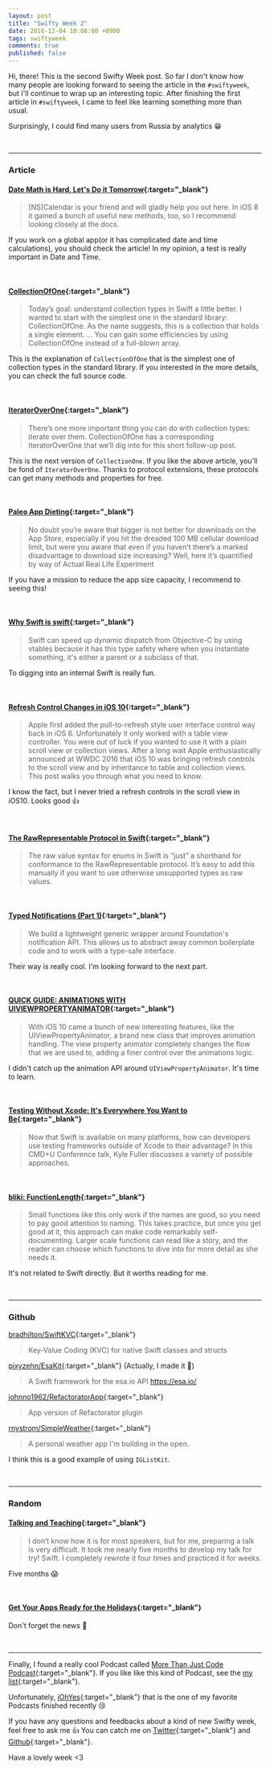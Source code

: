 ```yaml
---
layout: post
title: "Swifty Week 2"
date: 2016-12-04 10:08:00 +0900
tags: swiftyweek
comments: true
published: false
---
```


Hi, there! This is the second Swifty Week post. So far I don't know how many people are looking forward to seeing the article in the `#swiftyweek`, but I'll continue to wrap up an interesting topic. After finishing the first article in `#swiftyweek`, I came to feel like learning something more than usual.

Surprisingly, I could find many users from Russia by analytics :grin:

<br>

---

### Article

#### [Date Math is Hard, Let's Do it Tomorrow](http://www.atomicbird.com/blog/date-math-is-hard-lets-do-it-tomorrow){:target="_blank"}

> [NS]Calendar is your friend and will gladly help you out here. In iOS 8 it gained a bunch of useful new methods, too, so I recommend looking closely at the docs.

If you work on a global app(or it has complicated date and time calculations), you should check the article! In my opinion, a test is really important in Date and Time.

<br>

#### [CollectionOfOne](https://swiftunboxed.com/open-source/CollectionOfOne/){:target="_blank"}

> Today’s goal: understand collection types in Swift a little better. I wanted to start with the simplest one in the standard library: CollectionOfOne. As the name suggests, this is a collection that holds a single element.
...
You can gain some efficiencies by using CollectionOfOne instead of a full-blown array.

This is the explanation of `CollectionOfOne` that is the simplest one of collection types in the standard library. If you interested in the more details, you can check the full source code.

<br>

#### [IteratorOverOne](https://swiftunboxed.com/open-source/IteratorOverOne/){:target="_blank"}

> There’s one more important thing you can do with collection types: iterate over them. CollectionOfOne has a corresponding IteratorOverOne that we’ll dig into for this short follow-up post.

This is the next version of `CollectionOne`. If you like the above article, you'll be fond of `IteratorOverOne`. Thanks to protocol extensions, these protocols can get many methods and properties for free.

<br>

#### [Paleo App Dieting](http://www.alexcurylo.com/2016/11/18/paleo-app-dieting/){:target="_blank"}

> No doubt you’re aware that bigger is not better for downloads on the App Store, especially if you hit the dreaded 100 MB cellular download limit, but were you aware that even if you haven’t there’s a marked disadvantage to download size increasing? Well, here it’s quantified by way of Actual Real Life Experiment

If you have a mission to reduce the app size capacity, I recommend to seeing this!

<br>

#### [Why Swift is swift](https://www.skilled.io/purpleyay/why-swift-is-swift?utm_campaign=Algorithms%2BNews&utm_medium=email&utm_source=Algorithms_News_11){:target="_blank"}

> Swift can speed up dynamic dispatch from Objective-C by using vtables because it has this type safety where when you instantiate something, it's either a parent or a subclass of that.

To digging into an internal Swift is really fun.

<br>

#### [Refresh Control Changes in iOS 10](http://useyourloaf.com/blog/refresh-control-changes-in-ios-10/){:target="_blank"}

> Apple first added the pull-to-refresh style user interface control way back in iOS 6. Unfortunately it only worked with a table view controller. You were out of luck if you wanted to use it with a plain scroll view or collection views. After a long wait Apple enthusiastically announced at WWDC 2016 that iOS 10 was bringing refresh controls to the scroll view and by inheritance to table and collection views. This post walks you through what you need to know.

I know the fact, but I never tried a refresh controls in the scroll view in iOS10. Looks good :+1:

<br>

#### [The RawRepresentable Protocol in Swift](https://oleb.net/blog/2016/11/rawrepresentable/?utm_campaign=This%2BWeek%2Bin%2BSwift&utm_medium=web&utm_source=This_Week_in_Swift_112){:target="_blank"}

> The raw value syntax for enums in Swift is “just” a shorthand for conformance to the RawRepresentable protocol. It’s easy to add this manually if you want to use otherwise unsupported types as raw values.

<br>

#### [Typed Notifications (Part 1)](https://talk.objc.io/episodes/S01E27-typed-notifications-part-1){:target="_blank"}

> We build a lightweight generic wrapper around Foundation's notification API. This allows us to abstract away common boilerplate code and to work with a type-safe interface.

Their way is really cool. I'm looking forward to the next part.

<br>

#### [QUICK GUIDE: ANIMATIONS WITH UIVIEWPROPERTYANIMATOR](http://www.thinkandbuild.it/quick-guide-animations-with-uiviewpropertyanimator/){:target="_blank"}

> With iOS 10 came a bunch of new interesting features, like the UIViewPropertyAnimator, a brand new class that improves animation handling.
The view property animator completely changes the flow that we are used to, adding a finer control over the animations logic.

I didn't catch up the animation API around `UIViewPropertyAnimator`. It's time to learn.

<br>

#### [Testing Without Xcode: It's Everywhere You Want to Be](https://realm.io/news/cmdu-fuller-testing-without-xcode/){:target="_blank"}

> Now that Swift is available on many platforms, how can developers use testing frameworks outside of Xcode to their advantage? In this CMD+U Conference talk, Kyle Fuller discusses a variety of possible approaches.

<br>

#### [bliki: FunctionLength](http://martinfowler.com/bliki/FunctionLength.html){:target="_blank"}

> Small functions like this only work if the names are good, so you need to pay good attention to naming. This takes practice, but once you get good at it, this approach can make code remarkably self-documenting. Larger scale functions can read like a story, and the reader can choose which functions to dive into for more detail as she needs it.

It's not related to Swift directly. But it worths reading for me.

<br>

---

### Github

[bradhilton/SwiftKVC](https://github.com/bradhilton/SwiftKVC){:target="_blank"}

> Key-Value Coding (KVC) for native Swift classes and structs

[pixyzehn/EsaKit](https://github.com/pixyzehn/EsaKit){:target="_blank"} (Actually, I made it :star2:)

> A Swift framework for the esa.io API https://esa.io/

[johnno1962/RefactoratorApp](https://github.com/johnno1962/RefactoratorApp){:target="_blank"}

> App version of Refactorator plugin

[rnystrom/SimpleWeather](https://github.com/rnystrom/SimpleWeather){:target="_blank"}

> A personal weather app I'm building in the open.

I think this is a good example of using `IGListKit`.

<br>

---

### Random

#### [Talking and Teaching](http://robnapier.net/talking){:target="_blank"}

> I don’t know how it is for most speakers, but for me, preparing a talk is very difficult. It took me nearly five months to develop my talk for try! Swift. I completely rewrote it four times and practiced it for weeks.

Five months :scream:

<br>

#### [Get Your Apps Ready for the Holidays](https://developer.apple.com/news/?id=11292016a&utm_campaign=iOS%2BDev%2BWeekly&utm_medium=email&utm_source=iOS_Dev_Weekly_Issue_279){:target="_blank"}

Don't forget the news :dash:

<br>

---

Finally, I found a really cool Podcast called [More Than Just Code Podcast](http://mtjc.fm/episode-120-where-do-you-draw-the-line/){:target="_blank"}. If you like like this kind of Podcast, see the [my list](http://pixyzehn.com/2016/08/02/my-favorite-podcasts.html){:target="_blank"}.

Unfortunately, [iOhYes](http://5by5.tv/iohyes){:target="_blank"} that is the one of my favorite Podcasts finished recently :cry:

If you have any questions and feedbacks about a kind of new Swifty week, feel free to ask me :+1:
You can catch me on [Twitter](https://twitter.com/pixyzehn){:target="_blank"} and [Github](https://github.com/pixyzehn){:target="_blank"}.

Have a lovely week <3
